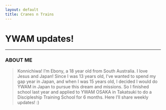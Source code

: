 ```yaml
---
layout: default
title: Cranes n Trains
---
```

# YWAM updates!
---
### ABOUT ME

> Konnichiwa! I’m Ebony, a 18 year old from South Australia. I love Jesus and Japan! Since I was 13 years old, I’ve wanted to spend my gap year in Japan, and when I was 15 years old, I decided I would do YWAM in Japan to pursue this dream and missions. So I finished school last year and applied to YWAM OSAKA in Takatsuki to do a Discipleship Training School for 6 months. Here I’ll share weekly updates! :)
